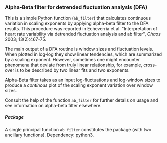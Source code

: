 ### Alpha-Beta filter for detrended fluctuation analysis (DFA)

This is a simple Python function (`ab_filter`) that calculates
continuous variation in scaling exponents by applying alpha-beta
filter to the DFA results. This procedure was reported in Echeverria
et al. "Interpretation of heart rate variability via detrended
fluctuation analysis and ab filter", *Chaos* 2003; 13(2):467-75.

The main output of a DFA routine is window sizes and fluctuation
levels. When plotted in log-log they show linear tendencies, which are
summarized by a scaling exponent. However, sometimes one might
encounter phenomena that deviate from truly linear relationship, for
example, cross-over is to be described by two linear fits and two
exponents.

Alpha-Beta filter takes as an input log-fluctuations and log-window
sizes to produce a *continous* plot of the scaling exponent variation
over window sizes.

Consult the help of the function `ab_filter` for further details on
usage and see information on alpha-beta filter elsewhere.

##### Package

A single principal function `ab_filter` constitutes the package (with
two ancillary functions). Dependency: python3.

